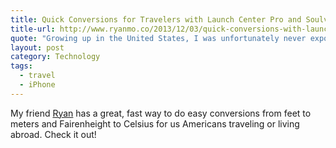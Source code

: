 ```yaml
---
title: Quick Conversions for Travelers with Launch Center Pro and Soulver
title-url: http://www.ryanmo.co/2013/12/03/quick-conversions-with-launch-center-pro-and-soulver/
quote: "Growing up in the United States, I was unfortunately never exposed to the metric system or Celsius. Since I've moved to Dublin, I'm find myself doing a lot of conversions from one unit to another."
layout: post
category: Technology
tags:
  - travel
  - iPhone
---
```

My friend [Ryan](http://www.ryanmo.co) has a great, fast way to do easy conversions from feet to meters and Fairenheight to Celsius for us Americans traveling or living abroad. Check it out!